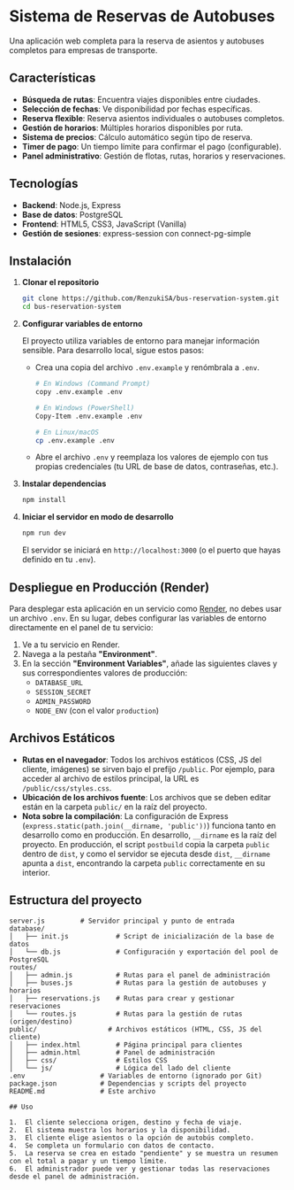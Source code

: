 # Sistema de Reservas de Autobuses

Una aplicación web completa para la reserva de asientos y autobuses completos para empresas de transporte.

## Características

- **Búsqueda de rutas**: Encuentra viajes disponibles entre ciudades.
- **Selección de fechas**: Ve disponibilidad por fechas específicas.
- **Reserva flexible**: Reserva asientos individuales o autobuses completos.
- **Gestión de horarios**: Múltiples horarios disponibles por ruta.
- **Sistema de precios**: Cálculo automático según tipo de reserva.
- **Timer de pago**: Un tiempo límite para confirmar el pago (configurable).
- **Panel administrativo**: Gestión de flotas, rutas, horarios y reservaciones.

## Tecnologías

- **Backend**: Node.js, Express
- **Base de datos**: PostgreSQL
- **Frontend**: HTML5, CSS3, JavaScript (Vanilla)
- **Gestión de sesiones**: express-session con connect-pg-simple

## Instalación

1.  **Clonar el repositorio**
    ```bash
    git clone https://github.com/RenzukiSA/bus-reservation-system.git
    cd bus-reservation-system
    ```

2.  **Configurar variables de entorno**

    El proyecto utiliza variables de entorno para manejar información sensible. Para desarrollo local, sigue estos pasos:

    *   Crea una copia del archivo `.env.example` y renómbrala a `.env`.
        ```bash
        # En Windows (Command Prompt)
        copy .env.example .env
        
        # En Windows (PowerShell)
        Copy-Item .env.example .env
        
        # En Linux/macOS
        cp .env.example .env
        ```
    *   Abre el archivo `.env` y reemplaza los valores de ejemplo con tus propias credenciales (tu URL de base de datos, contraseñas, etc.).

3.  **Instalar dependencias**
    ```bash
    npm install
    ```

4.  **Iniciar el servidor en modo de desarrollo**
    ```bash
    npm run dev
    ```
    El servidor se iniciará en `http://localhost:3000` (o el puerto que hayas definido en tu `.env`).

## Despliegue en Producción (Render)

Para desplegar esta aplicación en un servicio como [Render](https://render.com/), no debes usar un archivo `.env`. En su lugar, debes configurar las variables de entorno directamente en el panel de tu servicio:

1.  Ve a tu servicio en Render.
2.  Navega a la pestaña **"Environment"**.
3.  En la sección **"Environment Variables"**, añade las siguientes claves y sus correspondientes valores de producción:
    *   `DATABASE_URL`
    *   `SESSION_SECRET`
    *   `ADMIN_PASSWORD`
    *   `NODE_ENV` (con el valor `production`)

## Archivos Estáticos

-   **Rutas en el navegador**: Todos los archivos estáticos (CSS, JS del cliente, imágenes) se sirven bajo el prefijo `/public`. Por ejemplo, para acceder al archivo de estilos principal, la URL es `/public/css/styles.css`.
-   **Ubicación de los archivos fuente**: Los archivos que se deben editar están en la carpeta `public/` en la raíz del proyecto.
-   **Nota sobre la compilación**: La configuración de Express (`express.static(path.join(__dirname, 'public'))`) funciona tanto en desarrollo como en producción. En desarrollo, `__dirname` es la raíz del proyecto. En producción, el script `postbuild` copia la carpeta `public` dentro de `dist`, y como el servidor se ejecuta desde `dist`, `__dirname` apunta a `dist`, encontrando la carpeta `public` correctamente en su interior.

## Estructura del proyecto

```
server.js         # Servidor principal y punto de entrada
database/
│   ├── init.js            # Script de inicialización de la base de datos
│   └── db.js              # Configuración y exportación del pool de PostgreSQL
routes/
│   ├── admin.js           # Rutas para el panel de administración
│   ├── buses.js           # Rutas para la gestión de autobuses y horarios
│   ├── reservations.js    # Rutas para crear y gestionar reservaciones
│   └── routes.js          # Rutas para la gestión de rutas (origen/destino)
public/                  # Archivos estáticos (HTML, CSS, JS del cliente)
│   ├── index.html         # Página principal para clientes
│   ├── admin.html         # Panel de administración
│   ├── css/               # Estilos CSS
│   └── js/                # Lógica del lado del cliente
.env                   # Variables de entorno (ignorado por Git)
package.json           # Dependencias y scripts del proyecto
README.md              # Este archivo

## Uso

1.  El cliente selecciona origen, destino y fecha de viaje.
2.  El sistema muestra los horarios y la disponibilidad.
3.  El cliente elige asientos o la opción de autobús completo.
4.  Se completa un formulario con datos de contacto.
5.  La reserva se crea en estado "pendiente" y se muestra un resumen con el total a pagar y un tiempo límite.
6.  El administrador puede ver y gestionar todas las reservaciones desde el panel de administración.
